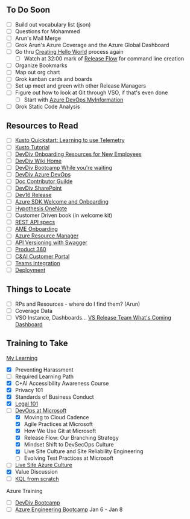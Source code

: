 ## To Do Soon
* [ ] Build out vocabulary list (json)
* [ ] Questions for Mohammed
* [ ] Arun's Mail Merge
* [ ] Grok Arun's Azure Coverage and the Azure Global Dashboard
* [ ] Go thru [Creating Hello World](https://guides.github.com/activities/hello-world/) process again
  * [ ] Watch at 32:00 mark of [Release Flow](https://docs.microsoft.com/en-us/azure/devops/learn/devops-at-microsoft/release-flow) for command line creation
* [ ] Organize Bookmarks
* [ ] Map out org chart
* [ ] Grok kanban cards and boards
* [ ] Set up meet and green with other Release Managers
* [ ] Figure out how to look at Git through VSO, if that's even done
  * [ ] Start with [Azure DevOps MyInformation](https://aex.dev.azure.com/me?mkt)
* [ ] Grok Static Code Analysis
## Resources to Read
* [ ] [Kusto Quickstart: Learning to use Telemetry](https://dev.azure.com/devdiv/DevDiv/_wiki/wikis/DevDiv.wiki/2522/Kusto-Quickstart-Learning-to-use-Telemetry)
* [ ] [Kusto Tutorial](https://kusto.azurewebsites.net/docs/query/tutorial.html)
* [ ] [DevDiv Onboarding Resources for New Employees](https://dev.azure.com/devdiv/DevDiv/_wiki/wikis/DevDiv.wiki/2932/Onboarding-Resources-for-New-Employees)
* [ ] [DevDiv Wiki Home](https://dev.azure.com/devdiv/DevDiv/_wiki/wikis/DevDiv.wiki/524/DevDiv-Wiki-Home)
* [ ] [DevDiv Bootcamp While you're waiting](https://dev.azure.com/devdiv/DevDiv/_wiki/wikis/DevDiv.wiki/2521/DevDiv-Bootcamp)
* [ ] [DevDiv Azure DevOps](https://dev.azure.com/devdiv/DevDiv)
* [ ] [Doc Contributor Guilde](https://review.docs.microsoft.com/en-us/help/contribute/?branch=master)
* [ ] [DevDiv SharePoint](https://microsoft.sharepoint.com/teams/DevDiv/DevDivInternal/Forms/AllItems.aspx)
* [ ] [Dev16 Release](https://dev.azure.com/devdiv/DevDiv/_wiki/wikis/DevDiv.wiki/978/Dev16-Release)
* [ ] [Azure SDK Welcome and Onboarding](https://dev.azure.com/azure-sdk/internal/_wiki/wikis/internal.wiki/10/Welcome-and-Onboarding)
* [ ] [Hypothesis OneNote](https://microsoft.sharepoint.com/teams/AzureDeveloperExperiencesCustomerResearch/SiteAssets/Azure%20Developer%20Experiences%20Customer%20Research%20Notebook/)
* [ ] Customer Driven book (in welcome kit)
* [ ] [REST API specs](https://github.com/Azure/azure-rest-api-specs/tree/master/specification)
* [ ] [AME Onboarding](https://dev.azure.com/azure-sdk/internal/_wiki/wikis/internal.wiki/71/AME-onboard-home)
* [ ] [Azure Resource Manager](https://docs.microsoft.com/en-us/azure/azure-resource-manager/resource-group-overview)
* [ ] [API Versioning with Swagger](https://www.hakantuncer.com/2018/09/16/api-versioning-with-swagger-azure-api-management-services-and-asp-net-core-a-frictionless-devops-experience/)
* [ ] [Product 360](https://product360.msftcloudes.com/home)
* [ ] [C&AI Customer Portal](https://cecustomers.microsoftonline.com/)
* [ ] [Teams Integration](https://marketplace.visualstudio.com/items?itemName=ms-vsts.vss-services-teams)
* [ ] [Deployment](https://docs.microsoft.com/en-us/azure/devops/learn/devops-at-microsoft/achieving-no-downtime-versioned-service-updates)

## Things to Locate
* [ ] RPs and Resources - where do I find them? (Arun)
* [ ] Coverage Data
* [ ] VSO Instance, Dashboards...
[VS Release Team What's Coming Dashboard](https://devdiv.visualstudio.com/DevDiv/_dashboards/dashboard/231e8117-89da-4264-a405-41109ad1ebfa)

## Training to Take
[My Learning](https://microsoft.sharepoint.com/sites/infopedia/pages/my-learning.aspx)
* [x] Preventing Harassment
* [ ] Required Learning Path
* [x] C+AI Accessibility Awareness Course
* [x] Privacy 101
* [x] Standards of Business Conduct
* [x] [Legal 101](https://learn.microsoft.com/activity/141371/Launch#/)
* [ ] [DevOps at Microsoft](https://docs.microsoft.com/en-us/azure/devops/learn/devops-at-microsoft/index)
  * [x] Moving to Cloud Cadence
  * [x] Agile Practices at Microsoft
  * [x] How We Use Git at Microsoft
  * [x] Release Flow: Our Branching Strategy
  * [x] Mindset Shift to DevSecOps Culture
  * [x] Live Site Culture and Site Reliability Engineering
  * [ ] Evolving Test Practices at Microsoft
* [ ] [Live Site Azure Culture](https://docs.microsoft.com/en-us/azure/devops/learn/devops-at-microsoft/live-site-culture-and-reliability)
* [x] Value Discussion
* [ ] [KQL from scratch](https://app.pluralsight.com/library/courses/kusto-query-language-kql-from-scratch/table-of-contents)

Azure Training
* [ ] [DevDiv Bootcamp](https://dev.azure.com/devdiv/DevDiv/_wiki/wikis/DevDiv.wiki/2521/DevDiv-Bootcamp)
* [ ] [Azure Engineering Bootcamp](https://microsoft.sharepoint.com/teams/WAG/Bootcamp/SitePages/Home.aspx) Jan 6 - Jan 8
